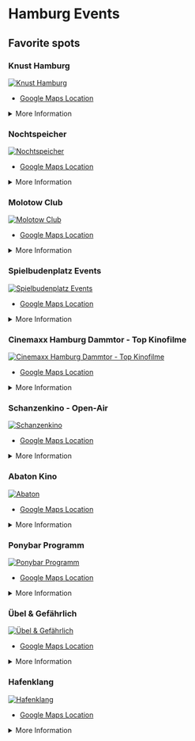 # Hamburg Events

## Favorite spots

### Knust Hamburg
[![Knust Hamburg](images/1.png)](https://www.knusthamburg.de/programm/)
- [Google Maps Location](https://maps.app.goo.gl/GHPBHArVxUsCCe3x9)

<details>
  <summary>More Information</summary>
  
  **Address:** Neuer Kamp 30, 20357, Hamburg  
  **Website:** [https://knusthamburg.de/](https://knusthamburg.de/)  
  **Email:** [info@knusthamburg.de](mailto:info@knusthamburg.de)  
  **Phone:** +494087976230  

  **Background:**  
  Knust Hamburg is a renowned music club located in the Rinderschlachthalle at Neuer Kamp 30 in St. Pauli, Hamburg. Established in 1976, the club has a rich history, having initially operated in the basement of a building on Brandstwiete in the Altstadt before moving to its current location in 2003.

  **Evolution and Expansion:**  
  Over the years, Knust Hamburg has undergone significant transformations. From its humble beginnings as a small underground club, it has grown to become a prominent live music venue, hosting a diverse range of acts, including jazz, rock, and indie music. The club’s capacity has increased to accommodate around 500 guests, making it an ideal spot for intimate concerts and events.

  **Program and Events:**  
  Knust Hamburg offers a varied program, featuring both local and international artists. The club regularly hosts live concerts, as well as special events like football match screenings and themed parties. Some notable acts that have performed at the club include BOY, Gaby Young, Friska Vijor, and We Are Scientists.

  **Unique Features:**  
  The club’s unique atmosphere and setting, nestled in the former slaughterhouse, contribute to its charm. Patrons can enjoy the club’s “Knust-Wurst” and other small bites while taking in the lively music scene. The Lattenplatz, a charming outdoor area, becomes a hub for summer events and live concerts, attracting the local community and visitors alike.

  **Legacy and Recognition:**  
  Knust Hamburg has been recognized for its contributions to Hamburg’s music scene, and its history has been documented in various publications, including books and online resources. The club’s legacy continues to thrive, making it a must-visit destination for music enthusiasts and locals alike.
  
</details>

### Nochtspeicher
[![Nochtspeicher](images/2.png)](https://nochtspeicher.de/)
- [Google Maps Location](https://maps.app.goo.gl/tx6ktNHNEYL9oUk86)

<details>
  <summary>More Information</summary>
  
  **Address:** Bernhard-Nocht-Str. 69a, 20359, Hamburg  
  **Website:** [https://nochtspeicher.de/](https://nochtspeicher.de/)  
  **Email:** [info@nochtspeicher.de](mailto:info@nochtspeicher.de)  
  **Phone:** +494033398869  

  **Background:**  
  The Nochtspeicher is a unique attraction in Hamburg, located at Bernhard-Nocht-Str. 69a, 20359 Hamburg. This former Erotic-Art-Museum has been transformed into a vibrant cultural center, hosting events, concerts, literature, dance, and art exhibitions.

  **Summary of Products and Services:**  
  - Event space for various cultural activities, including concerts, poetry slams, and performances  
  - No specific products are offered; instead, it’s a venue for experiencing art, music, and literature

  **Reviews and Ratings:**  
  Based on TripAdvisor reviews, the Nochtspeicher has an average rating of 4.5/5, with reviewers praising its central location, comfortable seating, and friendly staff. Some cons mentioned include limited food and drink options. Overall, visitors appreciate the unique atmosphere and successful events hosted at the Nochtspeicher.

  **Additional Information:**  
  - **Coordinates:** 53.54716, 9.96128  
  - **Category:** Attraction  
  - **Note:** The provided information focuses on the Nochtspeicher’s cultural activities and events, omitting details about its history as an Erotic-Art-Museum.
  
</details>

### Molotow Club
[![Molotow Club](images/3.png)](https://molotowclub.com/programm/programm.php)
- [Google Maps Location](https://maps.app.goo.gl/wz51JqvVxKSQVBZE6)

<details>
  <summary>More Information</summary>
  
  **Address:** Nobistor 14, Hamburg, DE  
  **Website:** [https://molotowclub.com/](https://molotowclub.com/)  
  **Email:** [molotow@molotowclub.com](mailto:molotow@molotowclub.com)  
  **Phone:** +4940310845  

  **Background:**  
  The Molotow Club is a legendary live music venue and club located in Hamburg, Germany. With a rich history spanning over three decades, it has been a staple of the city’s music scene, hosting a wide range of genres including rock, indie, and electronic music.

  **Current Location:**  
  The club is currently situated at Nobistor 14, Hamburg, DE, with a total capacity of up to 530 people across its three rooms: the Club, SkyBar, and Karatekeller.

  **History:**  
  The Molotow Club was founded in 1990 and initially located in the Esso-Häuser on Spielbudenplatz. After being evicted in 2013, the club underwent several relocations before finding its current home at Nobistor 14 in 2014.

  **Notable Events:**  
  The club has hosted numerous notable acts, including successful bands like Die Toten Hosen, and has been a launching pad for many up-and-coming artists. Its parties, such as MOTORBOOTY - The Rock’n’Roll Dancefloor, have become legendary.

  **Additional Information:**  
  - **Future Outlook:** The club’s future is currently secure, with a recent agreement allowing it to remain at its current location until the end of 2024. Efforts are being made to preserve the club culture in Hamburg, and the Molotow Club is set to continue playing a vital role in the city’s music scene.
  
</details>

### Spielbudenplatz Events
[![Spielbudenplatz Events](images/4.png)](https://spielbudenplatz.eu/erleben/events)
- [Google Maps Location](https://maps.app.goo.gl/ViFxduZSsYEVDgVT8)

<details>
  <summary>More Information</summary>
  
  **Address:** Spielbudenplatz 21-22, Hamburg, DE  
  **Website:** [https://spielbudenplatz.eu/](https://spielbudenplatz.eu/)
  **Email:** info@spielbudenplatz.eu
  **Phone:** +494035771050

  **Events and Activities:**
  
  - **Grenzen sind relativ Festival:**  
    On Saturday, August 17, 2024, from 15:00 to 23:00, the Spielbudenplatz will host a festival with a diverse program featuring live music, interactive experiences, and networking opportunities.
  
  - **Food Truck Festival:**  
    Although no specific dates are mentioned, previous years’ events suggest that the Food Truck Festival might take place around May, with over 20 food trucks offering a wide range of international cuisine, including vegan options.
  
  - **Live Music and Container Bars:**  
    Throughout the summer, enjoy live music and refreshing drinks at the container bars on the Spielbudenplatz, perfect for a leisurely summer evening.
  
  - **Sun:Sets:**  
    Every Friday, the Spielbudenplatz’s summer deck transforms into a sundowner hotspot, ideal for relaxing and taking in the atmosphere.

  **Note:**  
  These events are subject to change and might not be comprehensive, as the search results only provide a snapshot of past and upcoming events. For the most up-to-date information, it’s recommended to check with the Spielbudenplatz’s official website or social media channels.

</details>

### Cinemaxx Hamburg Dammtor - Top Kinofilme
[![Cinemaxx Hamburg Dammtor - Top Kinofilme](images/5.png)](https://www.cinemaxx.de/kinoprogramm/hamburg-dammtor/jetzt-im-kino/top-kinofilme?Datum=26-08-2024)
- [Google Maps Location](https://maps.app.goo.gl/u8tYQxdPe5rwBJnd6)

<details>
  <summary>More Information</summary>
  
  **Address:** Dammtordamm 1, 20354 Hamburg  
  **Website:** [https://www.cinemaxx.de/hamburg-dammtor](https://www.cinemaxx.de/hamburg-dammtor)  
  **Email:** [Webmaster@CinemaxX.com](mailto:Webmaster@CinemaxX.com)  
  **Phone:** +494080806969  

  **Background:**  
  Located directly at Hamburg’s Dammtor train station, Cinemaxx Hamburg Dammtor is easily accessible by public transportation (S-Bahn and U-Bahn) or on foot. The cinema offers eight screens with a diverse program, ensuring a full and varied film schedule.

  **Ticket Prices:**  
  Ticket prices vary depending on the day of the week:  
  - Monday to Wednesday: €7.90  
  - Thursday to Sunday: €9.90

  **Reviews:**  
  According to customer reviews, Cinemaxx Hamburg Dammtor has an overall rating of [insert rating here].

  **Unique Features:**  
  The cinema is designed as a “Filmfestspielhaus” (film festival house) and offers a unique cinematic experience. Tickets can only be booked directly through the cinema. 

  **Parking:**  
  Parking options are available on the opposite side of the train tracks, including Alsterterasse, Edm.-Siemers-Allee, and Neue Rabenstraße/Mittelweg.

</details>

### Schanzenkino - Open-Air
[![Schanzenkino](images/6.png)](https://schanzenkino.de/programm)
- [Google Maps Location](https://maps.app.goo.gl/VCvFtKB19FuhDUbFA)

<details>
  <summary>More Information</summary>
  
  **Address:** Sternschanze 1, Hamburg, DE  
  **Website:** [https://schanzenkino.de/kino/tree/node2871/city197](https://schanzenkino.de/kino/tree/node2871/city197)  
  **Email:** [Not Available]  
  **Phone:** +494915206484651  

  **Background:**  
  Located in Hamburg, Germany, Schanzenkino Open-Air is an outdoor cinema (Open-Air-Kino) situated in the Schanzenpark. It offers a unique film experience under the stars, with a large screen and digital projection technology.

  **Film Screenings:**  
  The cinema screens a daily program of 88 film showings, featuring the latest movies, film culture, and exclusive events.

  **Ambiance:**  
  The open-air setting provides a magical atmosphere, with a twinkling starry sky as the backdrop.

  **Ratings and Reviews:**  
  Based on 21 reviews, Schanzenkino Open-Air has a rating of 3.3 out of 5.0, with reviewers praising the unique outdoor setting and good film selection. Some reviewers noted that the seating could be improved.

  **Summary:**  
  Schanzenkino Open-Air is a charming outdoor cinema in Hamburg, offering a range of films and events under the stars. While it has some room for improvement, it remains a popular destination for film enthusiasts and those seeking a unique entertainment experience.

</details>

### Abaton Kino
[![Abaton](images/7.png)](http://www.abaton.de/page.pl?index)
- [Google Maps Location](https://maps.app.goo.gl/4LxRddCXAYnwajsk9)

<details>
  <summary>More Information</summary>
  
  **Address:** Allende-Platz 3, Hamburg (Grindel, Rotherbaum)  
  **Website:** [https://www.abaton.de](https://www.abaton.de)  
  **Email:** [Not Available]  
  **Phone:** +494041320320  
  **Distance from City Center:** 1.66 km  

  **About:**  
  Abaton Kino Hamburg is a cinema located in the heart of Hamburg’s Grindel neighborhood. The cinema offers a wide range of films, including new releases and classic movies. The building has a rich history, dating back to 1969 when it was established as one of Germany’s first program cinemas.

  **Bistro:**  
  The Abaton Bistro is located on site, offering a cozy atmosphere and a menu of simple, yet delicious food. The bistro is popular among students, film enthusiasts, and locals alike. In the summer, the outdoor seating area on Allende-Platz is a lovely spot to enjoy a meal or snack.

  **Ticket Information:**  
  You can purchase tickets online or at the cinema box office. The cinema offers a variety of ticket options, including advance bookings and special deals for students and seniors.

  **Program:**  
  Check the Abaton Kino Hamburg website for the latest film program, showtimes, and prices. The cinema also offers a loyalty program and gift vouchers for private events and parties.

</details>

### Ponybar Programm
[![Ponybar Programm](images/8.png)](https://programm.ponybar.de/)
- [Google Maps Location](https://maps.app.goo.gl/VJVVarSpRMMey16K6)

<details>
  <summary>More Information</summary>
  
  **Address:** Allende-Platz 1, 20146 Hamburg, Germany  
  **Coordinates:** 53.567497, 9.982314  
  **Phone:** +4940428387895  
  **Opening Hours:**  
  - Monday: 09:00 - 02:00  
  - Sunday: 10:00 - 23:00  
  - Other days: 09:00 - 02:00  

  **Description:**  
  Pony Bar is a cultural hub and café by day, transforming into a cozy bar by night. It offers a rich cultural program, including jazz events, and is a popular spot for students and locals alike.

  **Online Presence:**  
  - **Website:** [ponybar.de](https://www.ponybar.de) (German only)  
  - **Instagram:** [@pony_bar](https://www.instagram.com/pony_bar) (2,974 followers) - showcasing the café’s transformation into a cultural hub at night

  **Reviews:**  
  Pony Bar has been praised for its high-quality events, affordable prices, and welcoming atmosphere.

  **Gutschein (Vouchers):**  
  Pony Bar occasionally offers vouchers, which can be redeemed for various events and services. Keep an eye on their social media or website for announcements.

  **Note:**  
  The information provided is based on search results and might be subject to change. It is recommended to verify the details with Pony Bar directly or through their official website.

</details>

### Übel & Gefährlich
[![Übel & Gefährlich](images/9.png)](https://www.uebelundgefaehrlich.com/)
- [Google Maps Location](https://maps.app.goo.gl/LpJxnH2pXXhgWHEu5)

<details>
  <summary>More Information</summary>
  
  **Address:** Feldstr. 66, 20359 Hamburg, Germany  
  **Website:** [uebelundgefaehrlich.com](https://uebelundgefaehrlich.com/)  
  **Email:** [info@uebelundgefaehrlich.com](mailto:info@uebelundgefaehrlich.com)  
  **Phone:** +494015738276469  

  **About:**  
  Übel & Gefährlich is a Hamburg-based nightclub located in the Flakturm IV bunker on Heiligengeistfeld. Established in 2006, the club is known for its diverse programming, ranging from techno and jazz to singer-songwriter concerts. The venue has hosted notable artists such as Xavier Rudd, Kettcar, Polarkreis 18, Scooter, and Billie Eilish.

  **History:**  
  The bunker was initially opened as the J’s club in 1999, but it went bankrupt in 2001. In 2006, Tino Hanekamp and others reopened the space as Übel & Gefährlich. The club has since become a staple of Hamburg’s nightlife, earning numerous awards, including the “Best Music Club of the Year” title at the Hamburger Club Award in 2011, 2015, and 2019.

  **Features:**  
  The club is divided into two areas: the large ballroom and the smaller Turmzimmer. It can accommodate around 1000 guests and features a rooftop terrace with a panoramic view of the city. Although the rooftop area was closed in 2021 due to renovations, the club continues to offer an immersive experience with its unique bunker setting.

  **Awards and Recognition:**  
  Übel & Gefährlich has received praise for its commitment to fostering a vibrant club culture. In 2023, the clubkombinat Hamburg e.V. honored Übel & Gefährlich with the “Best Initiative ‘Zukunft feiern’” award, recognizing its efforts to promote sustainable and future-oriented club culture.

  **Reviews:**  
  Visitors have praised the club’s cleanliness, reasonable drink prices, and top-notch sound system. However, some have noted issues with long wait times at the entrance and bars. Overall, Übel & Gefährlich is a popular destination for music enthusiasts and partygoers alike, offering a unique and memorable experience in the heart of Hamburg.

</details>

### Hafenklang
[![Hafenklang](images/10.png)](https://www.hafenklang.com/programm/)
- [Google Maps Location](https://maps.app.goo.gl/659rbpxjywD1EW5bA)

<details>
  <summary>More Information</summary>
  
  **Address:** Große Elbstraße 84, Hamburg, DE  
  **Website:** [hafenklang.com](https://hafenklang.com/)  
  **Email:** [kontakt@hafenklang.com](mailto:kontakt@hafenklang.com)  
  **Phone:** +4940388744  

  **Rating:** 4.3 out of 5 stars based on 34 reviews, with the best rating being 5.0

  **Summary of Reviews and Ratings:**  
  Reviews praise Hafenklang for its cozy atmosphere, friendly staff, and diverse selection of drinks. Some reviewers mention that the bar can get crowded, but overall, it’s a popular spot for socializing.

  **Upcoming Events:**  
  Hafenklang is hosting the “Get Lost Fest 10” on Friday, August 30th, and Saturday, August 31st.

  **Note:**  
  This information focuses solely on Hafenklang Hamburg, ignoring any irrelevant details.

</details>
